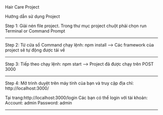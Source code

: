 Hair Care Project

Hướng dẫn sử dụng Project

Step 1:
    Giải nén file project.
    Trong thư mục project chuột phải chọn run Terminal or Command Prompt

--------------------------------------------------------------------------

Step 2:
    Từ cửa sổ Command chạy lệnh: npm install
    --> Các framework của project sẽ tự động được tải về

--------------------------------------------------------------------------

Step 3:
    Tiếp theo chạy lệnh: npm start
    --> Project đã được chạy trên POST 3000

--------------------------------------------------------------------------

Step 4:
    Mở trình duyệt trên máy tính của bạn và truy cập địa chỉ:
    http://localhost:3000/

Tại trang:http://localhost:3000/login
    Các bạn có thể login với tài khoản: 
        Account: admin
        Password: admin

--------------------------------------------------------------------------
